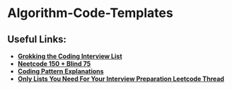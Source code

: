 # Algorithm-Code-Templates

## Useful Links:

- [**Grokking the Coding Interview List**](https://github.com/cl2333/Grokking-the-Coding-Interview-Patterns-for-Coding-Questions)
- [**Neetcode 150 + Blind 75**](Neetcode.io)
- [**Coding Pattern Explanations**](https://github.com/Chanda-Abdul/Several-Coding-Patterns-for-Solving-Data-Structures-and-Algorithms-Problems-during-Interviews)
- [**Only Lists You Need For Your Interview Preparation Leetcode Thread**](https://leetcode.com/discuss/interview-question/2069641/the-only-lists-you-need-for-your-interview-preparation)
